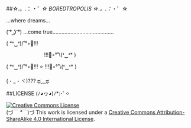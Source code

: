 ##☆.。.：*・゜☆ BOREDTROPOLIS ☆.。.：*・゜☆

...where dreams... 

( ͡° ͜ʖ ͡°) ...come true.........................................

( \*❛‿❛)/˚°◦:octopus:!!!

&nbsp;&nbsp;&nbsp;&nbsp;&nbsp;&nbsp;&nbsp;&nbsp;&nbsp;&nbsp;&nbsp;&nbsp;&nbsp;&nbsp;&nbsp;&nbsp;&nbsp;&nbsp;&nbsp;&nbsp;&nbsp;&nbsp;&nbsp;&nbsp;&nbsp;&nbsp;!!!:octopus:◦°˚\\(❛‿❛\* )

( \*❛‿❛)/˚°◦:octopus:!!! :star: !!!:octopus:◦°˚\\(❛‿❛\* )

(・_・ヾ)??? ಥ﹏ಥ

##LICENSE (ﾉ◕ヮ◕)ﾉ*:･ﾟ✧

<a rel="license" href="http://creativecommons.org/licenses/by-sa/4.0/"><img alt="Creative Commons License" style="border-width:0" src="http://i.creativecommons.org/l/by-sa/4.0/88x31.png" /></a><br />(づ￣ ³￣)づ This work is licensed under a <a rel="license" href="http://creativecommons.org/licenses/by-sa/4.0/">Creative Commons Attribution-ShareAlike 4.0 International License</a>.
